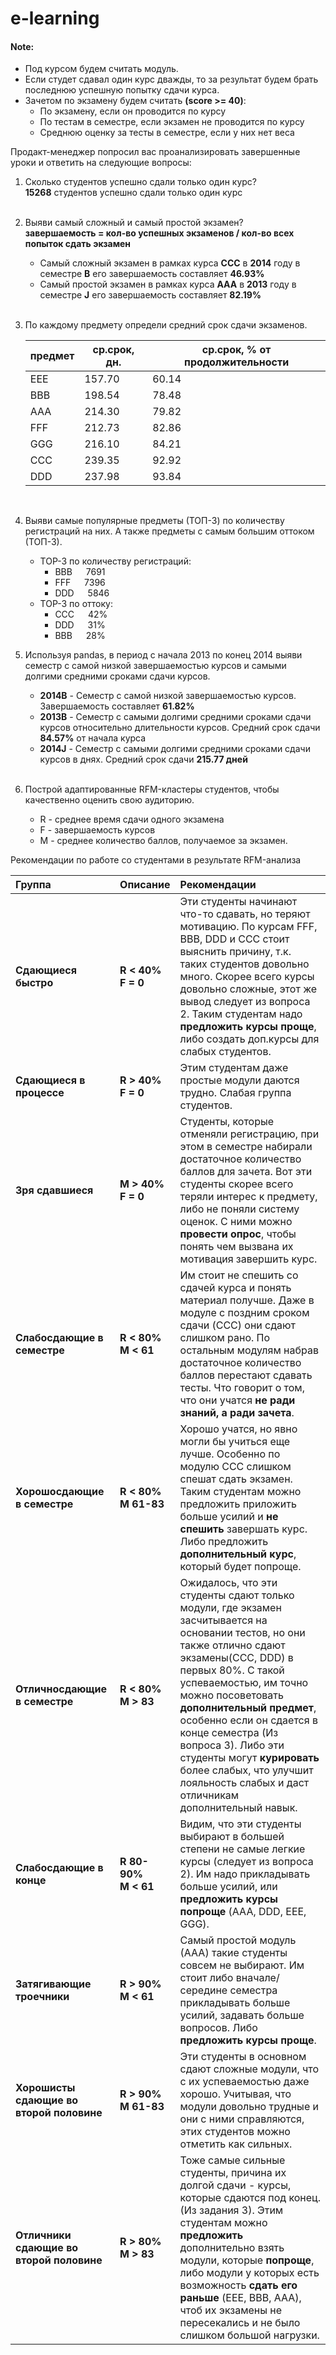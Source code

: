 # e-learning

#### Note:

* Под курсом будем считать модуль. 
* Если студет сдавал один курс дважды, то за результат будем брать последнюю успешную попытку сдачи курса.
* Зачетом по экзамену будем считать **(score >= 40)**:
    * По экзамену, если он проводится по курсу
    * По тестам в семестре, если экзамен не проводится по курсу
    * Среднюю оценку за тесты в семестре, если у них нет веса


Продакт-менеджер попросил вас проанализировать завершенные уроки и ответить на следующие вопросы:

1. Сколько студентов успешно сдали только один курс?
<br>**15268** студентов успешно сдали только один курс<br><br>

2. Выяви самый сложный и самый простой экзамен?
<br>**завершаемость = кол-во успешных экзаменов / кол-во всех попыток сдать экзамен**
   * Самый сложный экзамен в рамках курса **CCC** в **2014** году в семестре **B** его завершаемость составляет **46.93%**
   * Самый простой экзамен в рамках курса **AAA** в **2013** году в семестре **J** его завершаемость составляет **82.19%**<br><br>

3. По каждому предмету определи средний срок сдачи экзаменов.

    | предмет | ср.срок, дн. | 	ср.срок, % от продолжительности |
    |---------|--------------|----------------------------------|
    | 	EEE    | 	157.70      | 	60.14                           |
    | 	BBB    | 	198.54      | 	78.48                           |
    | 	AAA    | 	214.30      | 	79.82                           |
    | 	FFF    | 	212.73      | 	82.86                           |
    | 	GGG    | 	216.10      | 	84.21                           |
    | 	CCC    | 	239.35      | 	92.92                           |
    | 	DDD    | 	237.98      | 	93.84                           |
<br>

4. Выяви самые популярные предметы (ТОП-3) по количеству регистраций на них. А также предметы с самым большим оттоком (ТОП-3).
   * TOP-3 по количеству регистраций:
     * BBB &emsp; 7691 
     * FFF &emsp; 7396 
     * DDD &emsp; 5846
   * TOP-3 по оттоку:
     * CCC	&emsp; 42%
     * DDD	&emsp; 31%
     * BBB	&emsp; 28%



5. Используя pandas, в период с начала 2013 по конец 2014 выяви семестр с самой низкой завершаемостью курсов и самыми долгими средними сроками сдачи курсов. 
    * **2014B** - Семестр с самой низкой завершаемостью курсов. Завершаемость составляет **61.82%**
    * **2013B** - Семестр с самыми долгими средними сроками сдачи курсов относительно длительности курсов. 
   Средний срок сдачи **84.57%** от начала курса
    * **2014J** - Семестр с самыми долгими средними сроками сдачи курсов в днях. 
   Средний срок сдачи **215.77 дней**
<br><br>
6. Построй адаптированные RFM-кластеры студентов, чтобы качественно оценить свою аудиторию.
   * R - среднее время сдачи одного экзамена
   * F - завершаемость курсов
   * M - среднее количество баллов, получаемое за экзамен.

Рекомендации по работе со студентами в результате RFM-анализа

| Группа                                   | Описание               | Рекомендации                                                                                                                                                                                                                                                                                                                                                                                                                     |
|:-----------------------------------------|:-----------------------|:---------------------------------------------------------------------------------------------------------------------------------------------------------------------------------------------------------------------------------------------------------------------------------------------------------------------------------------------------------------------------------------------------------------------------------|
| **Сдающиеся быстро**                     | **R < 40%<br>F = 0**   | Эти студенты начинают что-то сдавать, но теряют мотивацию. По курсам FFF, BBB, DDD и CCC стоит выяснить причину, т.к. таких студентов довольно много. Скорее всего курсы довольно сложные, этот же вывод следует из вопроса 2. Таким студентам надо **предложить курсы проще**, либо создать доп.курсы для слабых студентов.                                                                                                     |
| **Сдающиеся в процессе**                 | **R > 40%<br>F = 0**   | Этим студентам даже простые модули даются трудно. Слабая группа студентов.                                                                                                                                                                                                                                                                                                                                                       |
| **Зря сдавшиеся**                        | **M > 40%<br>F = 0**   | Студенты, которые отменяли регистрацию, при этом в семестре набирали достаточное количество баллов для зачета. Вот эти студенты скорее всего теряли интерес к предмету, либо не поняли систему оценок. С ними можно **провести опрос**, чтобы понять чем вызвана их мотивация завершить курс.                                                                                                                                    |
| **Слабосдающие в семестре**              | **R < 80%<br>M < 61**  | Им стоит не спешить со сдачей курса и понять материал получше. Даже в модуле с поздним сроком сдачи (CCC) они сдают слишком рано. По остальным модулям набрав достаточное количество баллов перестают сдавать тесты. Что говорит о том, что они учатся **не ради знаний, а ради зачета**.                                                                                                                                        |
| **Хорошосдающие в семестре**             | **R < 80%<br>M 61-83** | Хорошо учатся, но явно могли бы учиться еще лучше. Особенно по модулю CCC слишком спешат сдать экзамен. Таким студентам можно предложить приложить больше усилий и **не спешить** завершать курс. Либо предложить **дополнительный курс**, который будет попроще.                                                                                                                                                                |
| **Отличносдающие в семестре**            | **R < 80%<br>M > 83**  | Ожидалось, что эти студенты сдают только модули, где экзамен засчитывается на основании тестов, но они также отлично сдают экзамены(CCC, DDD) в первых 80%. С такой успеваемостью, им точно можно посоветовать **дополнительный предмет**, особенно если он сдается в конце семестра (Из вопроса 3). Либо эти студенты могут **курировать** более слабых, что улучшит лояльность слабых и даст отличникам дополнительный навык.  |
| **Слабосдающие в конце**                 | **R 80-90%<br>M < 61** | Видим, что эти студенты выбирают в большей степени не самые легкие курсы (следует из вопроса 2). Им надо прикладывать больше усилий, или **предложить курсы попроще** (AAA, DDD, EEE, GGG).                                                                                                                                                                                                                                      |
| **Затягивающие троечники**               | **R > 90%<br>M < 61**  | Cамый простой модуль (ААА) такие студенты совсем не выбирают. Им стоит либо вначале/середине семестра прикладывать больше усилий, задавать больше вопросов. Либо **предложить курсы проще**.                                                                                                                                                                                                                                     |
| **Хорошисты сдающие во второй половине** | **R > 90%<br>M 61-83** | Эти студенты в основном сдают сложные модули, что с их успеваемостью даже хорошо. Учитывая, что модули довольно трудные и они с ними справляются, этих студентов можно отметить как сильных.                                                                                                                                                                                                                                     |
| **Отличники сдающие во второй половине** | **R > 80%<br>M > 83**  | Тоже самые сильные студенты, причина их долгой сдачи - курсы, которые сдаются под конец. (Из задания 3). Этим студентам можно **предложить** дополнительно взять модули, которые **попроще**, либо модули у которых есть возможность **сдать его раньше** (EEE, BBB, AAA), чтоб их экзамены не пересекались и не было слишком большой нагрузки.                                                                                  |